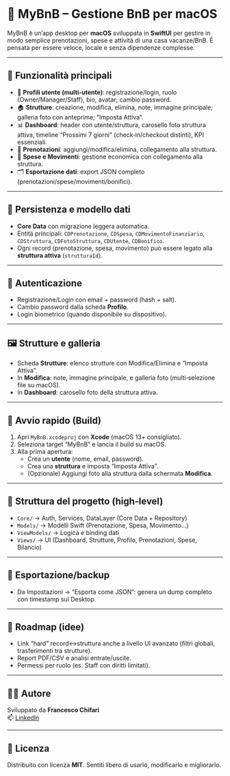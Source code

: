 # 🏡 MyBnB – Gestione BnB per macOS

MyBnB è un’app desktop per **macOS** sviluppata in **SwiftUI** per gestire in modo semplice prenotazioni, spese e attività di una casa vacanze/BnB. È pensata per essere veloce, locale e senza dipendenze complesse.

---

## 🚀 Funzionalità principali
- 👤 **Profili utente (multi‑utente)**: registrazione/login, ruolo (Owner/Manager/Staff), bio, avatar; cambio password.
- 🏠 **Strutture**: creazione, modifica, elimina, note, immagine principale; galleria foto con anteprime; “Imposta Attiva”.
- 📊 **Dashboard**: header con utente/struttura, carosello foto struttura attiva, timeline “Prossimi 7 giorni” (check‑in/checkout distinti), KPI essenziali.
- 📅 **Prenotazioni**: aggiungi/modifica/elimina, collegamento alla struttura.
- 💸 **Spese e Movimenti**: gestione economica con collegamento alla struttura.
- 🗂️ **Esportazione dati**: export JSON completo (prenotazioni/spese/movimenti/bonifici).

---

## 🧱 Persistenza e modello dati
- **Core Data** con migrazione leggera automatica.
- Entità principali: `CDPrenotazione`, `CDSpesa`, `CDMovimentoFinanziario`, `CDStruttura`, `CDFotoStruttura`, `CDUtente`, `CDBonifico`.
- Ogni record (prenotazione, spesa, movimento) può essere legato alla **struttura attiva** (`strutturaId`).

---

## 🔐 Autenticazione
- Registrazione/Login con email + password (hash + salt).
- Cambio password dalla scheda **Profilo**.
- Login biometrico (quando disponibile su dispositivo).

---

## 🖼️ Strutture e galleria
- Scheda **Strutture**: elenco strutture con Modifica/Elimina e “Imposta Attiva”.
- In **Modifica**: note, immagine principale, e galleria foto (multi‑selezione file su macOS).
- In **Dashboard**: carosello foto della struttura attiva.

---

## 🧭 Avvio rapido (Build)
1. Apri `MyBnB.xcodeproj` con **Xcode** (macOS 13+ consigliato).
2. Seleziona target “MyBnB” e lancia il build su macOS.
3. Alla prima apertura:
   - Crea un **utente** (nome, email, password).
   - Crea una **struttura** e imposta “Imposta Attiva”.
   - (Opzionale) Aggiungi foto alla struttura dalla schermata **Modifica**.

---

## 📂 Struttura del progetto (high‑level)
- `Core/` → Auth, Services, DataLayer (Core Data + Repository)
- `Models/` → Modelli Swift (Prenotazione, Spesa, Movimento…)
- `ViewModels/` → Logica e binding dati
- `Views/` → UI (Dashboard, Strutture, Profilo, Prenotazioni, Spese, Bilancio)

---

## 🧾 Esportazione/backup
- Da Impostazioni → “Esporta come JSON”: genera un dump completo con timestamp sul Desktop.

---

## 📌 Roadmap (idee)
- Link “hard” record↔struttura anche a livello UI avanzato (filtri globali, trasferimenti tra strutture).
- Report PDF/CSV e analisi entrate/uscite.
- Permessi per ruolo (es. Staff con diritti limitati).

---

## 👨‍💻 Autore
Sviluppato da **Francesco Chifari**  
📫 [LinkedIn](https://www.linkedin.com/in/francesco-chifari)

---

## 📜 Licenza
Distribuito con licenza **MIT**. Sentiti libero di usarlo, modificarlo e migliorarlo.
